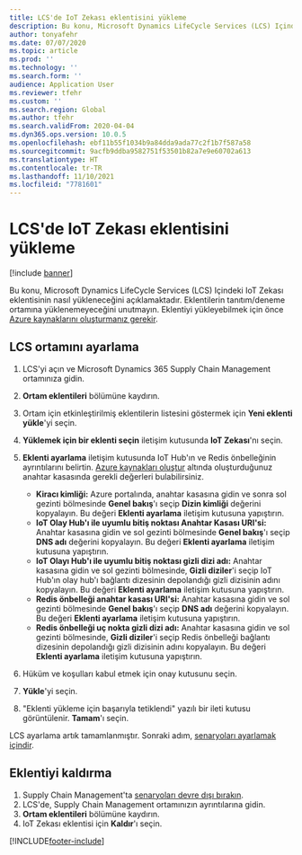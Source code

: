 ```yaml
---
title: LCS'de IoT Zekası eklentisini yükleme
description: Bu konu, Microsoft Dynamics LifeCycle Services (LCS) Içindeki IoT Zekası eklentisinin nasıl yükleneceğini açıklamaktadır.
author: tonyafehr
ms.date: 07/07/2020
ms.topic: article
ms.prod: ''
ms.technology: ''
ms.search.form: ''
audience: Application User
ms.reviewer: tfehr
ms.custom: ''
ms.search.region: Global
ms.author: tfehr
ms.search.validFrom: 2020-04-04
ms.dyn365.ops.version: 10.0.5
ms.openlocfilehash: ebf11b55f1034b9a84dda9ada77c2f1b7f587a58
ms.sourcegitcommit: 9acfb9ddba9582751f53501b82a7e9e60702a613
ms.translationtype: HT
ms.contentlocale: tr-TR
ms.lasthandoff: 11/10/2021
ms.locfileid: "7781601"
---
```

# <a name="install-the-iot-intelligence-add-in-in-lcs"></a>LCS'de IoT Zekası eklentisini yükleme

[!include [banner](../../includes/banner.md)]

Bu konu, Microsoft Dynamics LifeCycle Services (LCS) Içindeki IoT Zekası eklentisinin nasıl yükleneceğini açıklamaktadır. Eklentilerin tanıtım/deneme ortamına yüklenemeyeceğini unutmayın. Eklentiyi yükleyebilmek için önce [Azure kaynaklarını oluşturmanız gerekir](iot-azure-setup.md).

## <a name="set-up-the-lcs-environment"></a>LCS ortamını ayarlama

1. LCS'yi açın ve Microsoft Dynamics 365 Supply Chain Management ortamınıza gidin.
2. **Ortam eklentileri** bölümüne kaydırın.
3. Ortam için etkinleştirilmiş eklentilerin listesini göstermek için **Yeni eklenti yükle**'yi seçin.
4. **Yüklemek için bir eklenti seçin** iletişim kutusunda **IoT Zekası**'nı seçin.
5. **Eklenti ayarlama** iletişim kutusunda IoT Hub'ın ve Redis önbelleğinin ayrıntılarını belirtin. [Azure kaynakları oluştur](iot-azure-setup.md) altında oluşturduğunuz anahtar kasasında gerekli değerleri bulabilirsiniz.

    + **Kiracı kimliği:** Azure portalında, anahtar kasasına gidin ve sonra sol gezinti bölmesinde **Genel bakış**'ı seçip **Dizin kimliği** değerini kopyalayın. Bu değeri **Eklenti ayarlama** iletişim kutusuna yapıştırın.
    + **IoT Olay Hub'ı ile uyumlu bitiş noktası Anahtar Kasası URI'si:** Anahtar kasasına gidin ve sol gezinti bölmesinde **Genel bakış**'ı seçip **DNS adı** değerini kopyalayın. Bu değeri **Eklenti ayarlama** iletişim kutusuna yapıştırın.
    + **IoT Olayı Hub'ı ile uyumlu bitiş noktası gizli dizi adı:** Anahtar kasasına gidin ve sol gezinti bölmesinde, **Gizli diziler**'i seçip IoT Hub'ın olay hub'ı bağlantı dizesinin depolandığı gizli dizisinin adını kopyalayın. Bu değeri **Eklenti ayarlama** iletişim kutusuna yapıştırın.
    + **Redis önbelleği anahtar kasası URI'si:** Anahtar kasasına gidin ve sol gezinti bölmesinde **Genel bakış**'ı seçip **DNS adı** değerini kopyalayın. Bu değeri **Eklenti ayarlama** iletişim kutusuna yapıştırın.
    + **Redis önbelleği uç nokta gizli dizi adı:** Anahtar kasasına gidin ve sol gezinti bölmesinde, **Gizli diziler**'i seçip Redis önbelleği bağlantı dizesinin depolandığı gizli dizisinin adını kopyalayın. Bu değeri **Eklenti ayarlama** iletişim kutusuna yapıştırın.

6. Hüküm ve koşulları kabul etmek için onay kutusunu seçin.
7. **Yükle**'yi seçin.
8. "Eklenti yükleme için başarıyla tetiklendi" yazılı bir ileti kutusu görüntülenir. **Tamam**'ı seçin.

LCS ayarlama artık tamamlanmıştır. Sonraki adım, [senaryoları ayarlamak içindir](iot-scenario-setup.md).

## <a name="uninstall-the-add-in"></a><a id="uninstall-addin"></a>Eklentiyi kaldırma

1. Supply Chain Management'ta [senaryoları devre dışı bırakın](iot-scenario-setup.md#disable-a-scenario).
2. LCS'de, Supply Chain Management ortamınızın ayrıntılarına gidin.
3. **Ortam eklentileri** bölümüne kaydırın.
4. IoT Zekası eklentisi için **Kaldır**'ı seçin.


[!INCLUDE[footer-include](../../includes/footer-banner.md)]